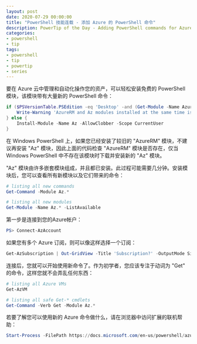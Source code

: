 ```yaml
---
layout: post
date: 2020-07-29 00:00:00
title: "PowerShell 技能连载 - 添加 Azure 的 PowerShell 命令"
description: PowerTip of the Day - Adding PowerShell commands for Azure
categories:
- powershell
- tip
tags:
- powershell
- tip
- powertip
- series
---
```

要在 Azure 云中管理和自动化操作您的资产，可以轻松安装免费的 PowerShell 模块，该模块带有大量新的 PowerShell 命令：

```powershell
if ($PSVersionTable.PSEdition -eq 'Desktop' -and (Get-Module -Name AzureRM -ListAvailable)) {
    Write-Warning 'AzureRM and Az modules installed at the same time is not supported.')
} else {
    Install-Module -Name Az -AllowClobber -Scope CurrentUser
}
```

在 Windows PowerShell 上，如果您已经安装了较旧的 "AzureRM" 模块，不建议再安装 "Az" 模块，因此上面的代码检查 "AzureRM" 模块是否存在，仅当 Windows PowerShell 中不存在该模块时下载并安装新的 "Az" 模块。

"Az" 模块由许多嵌套模块组成，并且都已安装。此过程可能需要几分钟。安装模块后，您可以查看所有新模块以及它们带来的命令：

```powershell
# listing all new commands
Get-Command -Module Az.*

# listing all new modules
Get-Module -Name Az.* -ListAvailable
```

第一步是连接到您的Azure帐户：

```powershell
PS> Connect-AzAccount
```

如果您有多个 Azure 订阅，则可以像这样选择一个订阅：

```powershell
Get-AzSubscription | Out-GridView -Title 'Subscription?' -OutputMode Single | Select-AzSubscription
```

连接后，您就可以开始使用新命令了。作为初学者，您应该专注于动词为 "Get" 的命令，这样您就不会弄乱任何东西：

```powershell
# listing all Azure VMs
Get-AzVM

# listing all safe Get-* cmdlets
Get-Command -Verb Get -Module Az.*
```

若要了解您可以使用新的 Azure 命令做什么，请在浏览器中访问扩展的联机帮助：

```powershell
Start-Process -FilePath https://docs.microsoft.com/en-us/powershell/azure/new-azureps-module-az
```

<!--本文国际来源：[Adding PowerShell commands for Azure](https://community.idera.com/database-tools/powershell/powertips/b/tips/posts/adding-powershell-commands-for-azure)-->

